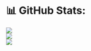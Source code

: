 # 📊 GitHub Stats:
![](https://github-readme-stats.vercel.app/api?username=TheRealJoelmatic&theme=dark&hide_border=false&include_all_commits=false&count_private=false)<br/>
![](https://github-readme-streak-stats.herokuapp.com/?user=TheRealJoelmatic&theme=dark&hide_border=false)<br/>
![](https://github-readme-stats.vercel.app/api/top-langs/?username=TheRealJoelmatic&theme=dark&hide_border=false&include_all_commits=false&count_private=false&layout=compact)
